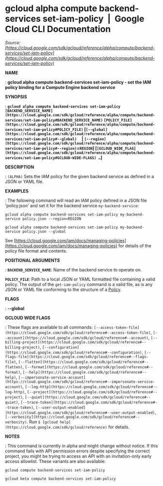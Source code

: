 # gcloud alpha compute backend-services set-iam-policy  |  Google Cloud CLI Documentation

*Source: [https://cloud.google.com/sdk/gcloud/reference/alpha/compute/backend-services/set-iam-policy](https://cloud.google.com/sdk/gcloud/reference/alpha/compute/backend-services/set-iam-policy)*

**NAME**

: **gcloud alpha compute backend-services set-iam-policy - set the IAM policy binding for a Compute Engine backend service**

**SYNOPSIS**

: **`gcloud alpha compute backend-services set-iam-policy` `[BACKEND_SERVICE_NAME](https://cloud.google.com/sdk/gcloud/reference/alpha/compute/backend-services/set-iam-policy#BACKEND_SERVICE_NAME)` `[POLICY_FILE](https://cloud.google.com/sdk/gcloud/reference/alpha/compute/backend-services/set-iam-policy#POLICY_FILE)` [`[--global](https://cloud.google.com/sdk/gcloud/reference/alpha/compute/backend-services/set-iam-policy#--global)`     | `[--region](https://cloud.google.com/sdk/gcloud/reference/alpha/compute/backend-services/set-iam-policy#--region)`=`REGION`] [`[GCLOUD_WIDE_FLAG](https://cloud.google.com/sdk/gcloud/reference/alpha/compute/backend-services/set-iam-policy#GCLOUD-WIDE-FLAGS) …`]**

**DESCRIPTION**

: `(ALPHA)` Sets the IAM policy for the given backend service as
defined in a JSON or YAML file.

**EXAMPLES**

: The following command will read an IAM policy defined in a JSON file
'policy.json' and set it for the backend service
`my-backend-service`:

```
gcloud alpha compute backend-services set-iam-policy my-backend-service policy.json --region=REGION
```

```
gcloud alpha compute backend-services set-iam-policy my-backend-service policy.json --global
```

See [https://cloud.google.com/iam/docs/managing-policies](https://cloud.google.com/iam/docs/managing-policies)
for details of the policy file format and contents.

**POSITIONAL ARGUMENTS**

: **`BACKEND_SERVICE_NAME`**:
Name of the backend service to operate on.

**`POLICY_FILE`**:
Path to a local JSON or YAML formatted file containing a valid policy.
The output of the `get-iam-policy` command is a valid file, as is any
JSON or YAML file conforming to the structure of a [Policy](https://cloud.google.com/iam/reference/rest/v1/Policy).

**FLAGS**

: **--global**

**GCLOUD WIDE FLAGS**

: These flags are available to all commands: `[--access-token-file](https://cloud.google.com/sdk/gcloud/reference#--access-token-file)`,
`[--account](https://cloud.google.com/sdk/gcloud/reference#--account)`, `[--billing-project](https://cloud.google.com/sdk/gcloud/reference#--billing-project)`,
`[--configuration](https://cloud.google.com/sdk/gcloud/reference#--configuration)`,
`[--flags-file](https://cloud.google.com/sdk/gcloud/reference#--flags-file)`,
`[--flatten](https://cloud.google.com/sdk/gcloud/reference#--flatten)`, `[--format](https://cloud.google.com/sdk/gcloud/reference#--format)`, `[--help](https://cloud.google.com/sdk/gcloud/reference#--help)`, `[--impersonate-service-account](https://cloud.google.com/sdk/gcloud/reference#--impersonate-service-account)`,
`[--log-http](https://cloud.google.com/sdk/gcloud/reference#--log-http)`,
`[--project](https://cloud.google.com/sdk/gcloud/reference#--project)`, `[--quiet](https://cloud.google.com/sdk/gcloud/reference#--quiet)`, `[--trace-token](https://cloud.google.com/sdk/gcloud/reference#--trace-token)`, `[--user-output-enabled](https://cloud.google.com/sdk/gcloud/reference#--user-output-enabled)`,
`[--verbosity](https://cloud.google.com/sdk/gcloud/reference#--verbosity)`.
Run `$ [gcloud help](https://cloud.google.com/sdk/gcloud/reference)` for details.

**NOTES**

: This command is currently in alpha and might change without notice. If this
command fails with API permission errors despite specifying the correct project,
you might be trying to access an API with an invitation-only early access
allowlist. These variants are also available:

```
gcloud compute backend-services set-iam-policy
```

```
gcloud beta compute backend-services set-iam-policy
```